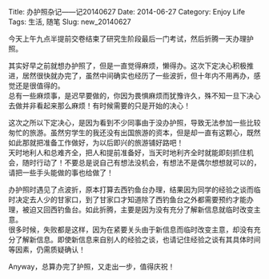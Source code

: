 Title: 办护照杂记——记20140627
Date: 2014-06-27
Category: Enjoy Life
Tags: 生活, 随笔
Slug: new_20140627

今天上午九点半提前交卷结束了研究生阶段最后一门考试，然后折腾一天办理护照。  

其实好早之前就想办护照了，但是一直觉得麻烦，懒得办。这次下定决心积极推进，居然很快就办完了，虽然中间确实也经历了一些波折，但十年内不用再办，感觉还是很值得的。  
总有一些麻烦事，是迟早要做的，你因为畏惧麻烦而犹豫许久，殊不知一旦下决心去做并非看起来那么麻烦！有时候需要的只是开始的决心！  

这次之所以下定决心，是因为看到不少同事由于没办护照，导致无法参加一些比较匆忙的旅游。虽然穷学生的我还没有出国旅游的资本，但是却一直有这颗心，既然如此那就把准备工作做好，为以后即兴的旅游铺好路吧！  
天时地利人和总难齐全，把人和提前准备好，当天时地利齐全时就能即刻抓住机会，随时行动了！不要总是说自己有想法没机会，有想法不是偶尔想想就可以的，请把一些手头能做的事也给做了！  

办护照时遇见了点波折，原本打算去西钓鱼台办理，结果因为同学的经验之谈而临时决定去人少的甘家口，到了甘家口才知道除了西钓鱼台之外都需要预约才能办理，被迫又回西钓鱼台。如此折腾，主要是因为没有充分了解新信息就临时改变主意。  
很多时候，失败都是这样，因为在紧要关头由于新信息而临时改变主意，却没有充分了解新信息。即使新信息来自别人的经验之谈，也请记住经验之谈有其具体时间等因素，仍需质疑确认！  

Anyway，总算办完了护照，又走出一步，值得庆祝！  